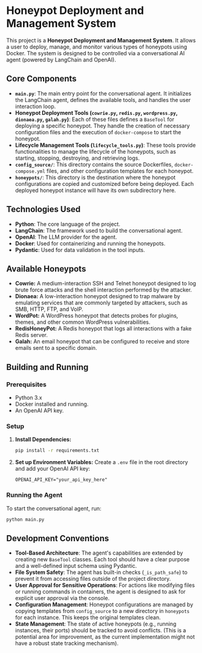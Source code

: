 # Honeypot Deployment and Management System

This project is a **Honeypot Deployment and Management System**. It allows a user to deploy, manage, and monitor various types of honeypots using Docker. The system is designed to be controlled via a conversational AI agent (powered by LangChain and OpenAI).

## Core Components

- **`main.py`**: The main entry point for the conversational agent. It initializes the LangChain agent, defines the available tools, and handles the user interaction loop.
- **Honeypot Deployment Tools (`cowrie.py`, `redis.py`, `wordpress.py`, `dionaea.py`, `galah.py`)**: Each of these files defines a `BaseTool` for deploying a specific honeypot. They handle the creation of necessary configuration files and the execution of `docker-compose` to start the honeypot.
- **Lifecycle Management Tools (`lifecycle_tools.py`)**: These tools provide functionalities to manage the lifecycle of the honeypots, such as starting, stopping, destroying, and retrieving logs.
- **`config_source/`**: This directory contains the source Dockerfiles, `docker-compose.yml` files, and other configuration templates for each honeypot.
- **`honeypots/`**: This directory is the destination where the honeypot configurations are copied and customized before being deployed. Each deployed honeypot instance will have its own subdirectory here.

## Technologies Used

- **Python**: The core language of the project.
- **LangChain**: The framework used to build the conversational agent.
- **OpenAI**: The LLM provider for the agent.
- **Docker**: Used for containerizing and running the honeypots.
- **Pydantic**: Used for data validation in the tool inputs.

## Available Honeypots

*   **Cowrie:** A medium-interaction SSH and Telnet honeypot designed to log brute force attacks and the shell interaction performed by the attacker.
*   **Dionaea:** A low-interaction honeypot designed to trap malware by emulating services that are commonly targeted by attackers, such as SMB, HTTP, FTP, and VoIP.
*   **WordPot:** A WordPress honeypot that detects probes for plugins, themes, and other common WordPress vulnerabilities.
*   **RedisHoneyPot:** A Redis honeypot that logs all interactions with a fake Redis server.
*   **Galah:** An email honeypot that can be configured to receive and store emails sent to a specific domain.

## Building and Running

### Prerequisites

- Python 3.x
- Docker installed and running.
- An OpenAI API key.

### Setup

1.  **Install Dependencies:**
    ```bash
    pip install -r requirements.txt
    ```
2.  **Set up Environment Variables:**
    Create a `.env` file in the root directory and add your OpenAI API key:
    ```
    OPENAI_API_KEY="your_api_key_here"
    ```

### Running the Agent

To start the conversational agent, run:
```bash
python main.py
```

## Development Conventions

- **Tool-Based Architecture**: The agent's capabilities are extended by creating new `BaseTool` classes. Each tool should have a clear purpose and a well-defined input schema using Pydantic.
- **File System Safety**: The agent has built-in checks (`_is_path_safe`) to prevent it from accessing files outside of the project directory.
- **User Approval for Sensitive Operations**: For actions like modifying files or running commands in containers, the agent is designed to ask for explicit user approval via the console.
- **Configuration Management**: Honeypot configurations are managed by copying templates from `config_source` to a new directory in `honeypots` for each instance. This keeps the original templates clean.
- **State Management**: The state of active honeypots (e.g., running instances, their ports) should be tracked to avoid conflicts. (This is a potential area for improvement, as the current implementation might not have a robust state tracking mechanism).